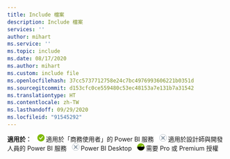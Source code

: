 ```yaml
---
title: Include 檔案
description: Include 檔案
services: ''
author: mihart
ms.service: ''
ms.topic: include
ms.date: 08/17/2020
ms.author: mihart
ms.custom: include file
ms.openlocfilehash: 37cc5737712758e24c7bc4976993606221b0351d
ms.sourcegitcommit: d153cfc0ce559480c53ec48153a7e131b7a31542
ms.translationtype: HT
ms.contentlocale: zh-TW
ms.lasthandoff: 09/29/2020
ms.locfileid: "91545292"
---
```

<Token>**適用於︰** ![適用。](media/yes.png)適用於「商務使用者」的 Power BI 服務 ![不適用。](media/no.png)適用於設計師與開發人員的 Power BI 服務 ![不適用。](media/no.png)Power BI Desktop ![取決於授權。](media/maybe.png)需要 Pro 或 Premium 授權</Token>